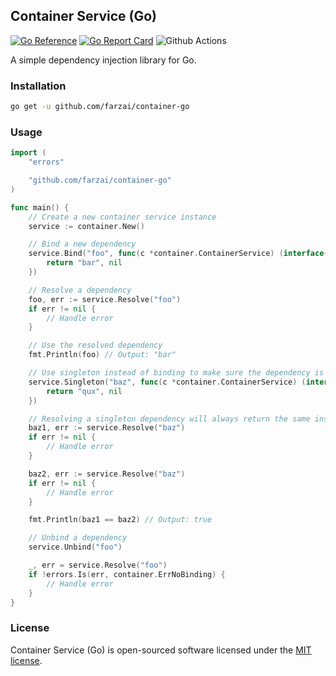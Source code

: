 ## Container Service (Go)
[![Go Reference](https://pkg.go.dev/badge/github.com/farzai/container-go.svg)](https://pkg.go.dev/github.com/farzai/container-go)
[![Go Report Card](https://goreportcard.com/badge/github.com/farzai/container-go)](https://goreportcard.com/report/github.com/farzai/container-go)
![Github Actions](https://github.com/farzai/container-go/actions/workflows/ci.yaml/badge.svg?branch=main)

A simple dependency injection library for Go.

### Installation

```bash
go get -u github.com/farzai/container-go
```

### Usage

```go
import (
    "errors"

    "github.com/farzai/container-go"
)

func main() {
    // Create a new container service instance
    service := container.New()

    // Bind a new dependency
    service.Bind("foo", func(c *container.ContainerService) (interface{}, error) {
        return "bar", nil
    })

    // Resolve a dependency
    foo, err := service.Resolve("foo")
    if err != nil {
        // Handle error
    }

    // Use the resolved dependency
    fmt.Println(foo) // Output: "bar"

    // Use singleton instead of binding to make sure the dependency is only instantiated once
    service.Singleton("baz", func(c *container.ContainerService) (interface{}, error) {
        return "qux", nil
    })

    // Resolving a singleton dependency will always return the same instance
    baz1, err := service.Resolve("baz")
    if err != nil {
        // Handle error
    }

    baz2, err := service.Resolve("baz")
    if err != nil {
        // Handle error
    }

    fmt.Println(baz1 == baz2) // Output: true

    // Unbind a dependency
    service.Unbind("foo")

    _, err = service.Resolve("foo")
    if !errors.Is(err, container.ErrNoBinding) {
        // Handle error
    }
}
```


### License

Container Service (Go) is open-sourced software licensed under the [MIT license](LICENSE.md).